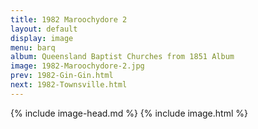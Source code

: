 ```yaml
---
title: 1982 Maroochydore 2
layout: default
display: image
menu: barq
album: Queensland Baptist Churches from 1851 Album
image: 1982-Maroochydore-2.jpg
prev: 1982-Gin-Gin.html
next: 1982-Townsville.html
---
```

{% include image-head.md %}
{% include image.html %}